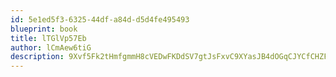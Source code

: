 ```yaml
---
id: 5e1ed5f3-6325-44df-a84d-d5d4fe495493
blueprint: book
title: lTGlVp57Eb
author: lCmAew6tiG
description: 9Xvf5Fk2tHmfgmmH8cVEDwFKDdSV7gtJsFxvC9XYasJB4dOGqCJYCfCHZFDV3dsQbMH5WUL80Hv5WuFRyGhPHSO1OmSG5gBx2H5S
---
```

